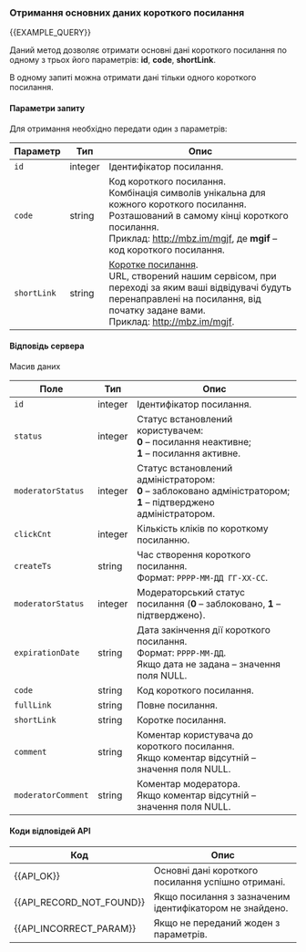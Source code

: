 ### Отримання основних даних короткого посилання
{{EXAMPLE_QUERY}}

Даний метод дозволяє отримати основні дані короткого посилання по одному з трьох його параметрів: **id**, **code**, **shortLink**.

В одному запиті можна отримати дані тільки одного короткого посилання.  

#### Параметри запиту
Для отримання необхідно передати один з параметрів:

 Параметр   | Тип     | Опис
------------|---------|-----------
`id`        | integer | Ідентифікатор посилання.
`code`      | string  | Код короткого посилання. <br> Комбінація символів унікальна для кожного короткого посилання. <br> Розташований в самому кінці короткого посилання.<br>Приклад: http://mbz.im/mgjf, де **mgif** – код короткого посилання.
`shortLink` | string  | [Коротке посилання](/uk/help/api-docs/other#glossary-shortlink).<br>URL, створений нашим сервісом, при переході за яким ваші відвідувачі будуть перенаправлені на посилання, від початку задане вами. <br> Приклад: http://mbz.im/mgjf.

#### Відповідь сервера
Масив даних

Поле               | Тип     | Опис
-------------------|---------|-------------
`id`               | integer | Ідентифікатор посилання.
`status`           | integer | Статус встановлений користувачем:<br>**0** – посилання неактивне;<br>**1** – посилання активне.
`moderatorStatus`        | integer | Статус встановлений адміністратором:<br>**0** – заблоковано адміністратором;<br>**1** – підтверджено адміністратором.
`clickCnt`         | integer | Кількість кліків по короткому посиланню.
`createTs`         | string  | Час створення короткого посилання.<br>Формат: `РРРР-ММ-ДД ГГ-ХХ-СС`.
`moderatorStatus`  | integer | Модераторський статус посилання (**0** – заблоковано, **1** – підтверджено).
`expirationDate`   | string | Дата закінчення дії короткого посилання.<br>Формат: `РРРР-ММ-ДД`.<br>Якщо дата не задана – значення поля NULL.
`code`             | string  | Код короткого посилання.
`fullLink`         | string  | Повне посилання.
`shortLink`        | string  | Коротке посилання.
`comment`          | string  | Коментар користувача до короткого посилання.<br>Якщо коментар відсутній – значення поля NULL.
`moderatorComment` | string  | Коментар модератора. <br> Якщо коментар відсутній – значення поля NULL.


#### Коди відповідей API

Код | Опис
----|----
{{API_OK}} | Основні дані короткого посилання успішно отримані.
{{API_RECORD_NOT_FOUND}} | Якщо посилання з зазначеним ідентифікатором не знайдено.
{{API_INCORRECT_PARAM}}  | Якщо не переданий жоден з параметрів.
